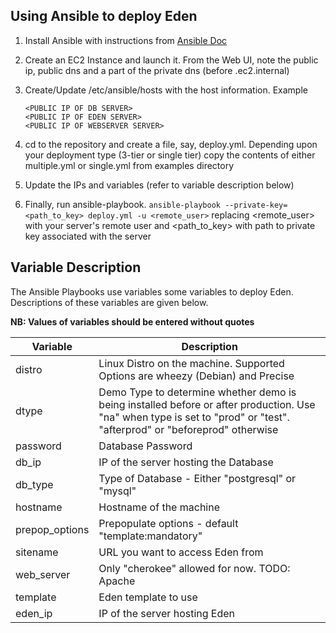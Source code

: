 Using Ansible to deploy Eden
------------------------------

1.  Install Ansible with instructions from [Ansible Doc](http://docs.ansible.com/intro_installation.html#installing-the-control-machine)

2.  Create an EC2 Instance and launch it. From the Web UI, note the public ip, public dns and a part of the private dns (before .ec2.internal)

3.  Create/Update /etc/ansible/hosts with the host information. Example

        <PUBLIC IP OF DB SERVER>
        <PUBLIC IP OF EDEN SERVER>
        <PUBLIC IP OF WEBSERVER SERVER>

4. cd to the repository and create a file, say, deploy.yml. Depending upon your deployment type (3-tier or single tier) copy the contents of either multiple.yml or single.yml from examples directory

5. Update the IPs and variables (refer to variable description below)

6. Finally, run ansible-playbook. `ansible-playbook --private-key=<path_to_key> deploy.yml -u <remote_user>` replacing <remote_user> with your server's remote user and <path_to_key> with path to private key associated with the server

Variable Description
-------------------

The Ansible Playbooks use variables some variables to deploy Eden. Descriptions of these variables are given below.

**NB: Values of variables should be entered without quotes**

| Variable       | Description |
| -------------  | ------------- |
| distro         | Linux Distro on the machine. Supported Options are wheezy (Debian) and Precise |
| dtype          | Demo Type to determine whether demo is being installed before or after production. Use "na" when type is set to "prod" or "test". "afterprod" or "beforeprod" otherwise |
| password       | Database Password |
| db_ip          | IP of the server hosting the Database |
| db_type        | Type of Database - Either "postgresql" or "mysql" |
| hostname       | Hostname of the machine |
| prepop_options | Prepopulate options - default "template:mandatory" |
| sitename       | URL you want to access Eden from |
| web_server     | Only "cherokee" allowed for now. TODO: Apache |
| template       | Eden template to use |
| eden_ip        | IP of the server hosting Eden |

